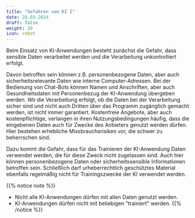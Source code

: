 ```yaml
---
title: "Gefahren von KI I"
date: 28.03.2024
draft: false
weight: 20
icon: robot
---
```

Beim Einsatz von KI-Anwendungen besteht zunächst die Gefahr, dass sensible Daten verarbeitet werden und die Verarbeitung unkontrolliert erfolgt.

Davon betroffen sein können z.B. personenbezogene Daten, aber auch sicherheitsrelevante Daten wie interne Computer-Adressen. Bei der Bedienung von Chat-Bots können Namen und Anschriften, aber auch Gesundheitsdaten mit Personenbezug der KI-Anwendung übergeben werden. *Wo* die Verarbeitung erfolgt, ob die Daten bei der Verarbeitung sicher sind und nicht auch Dritten über das Programm zugänglich gemacht werden, ist nicht immer garantiert. Kostenfreie Angebote, aber auch kostenpflichtige, verlangen in ihren Nutzungsbedingungen häufig, dass die eingebenen Daten auch für Zwecke des Anbieters genutzt werden dürfen. Hier bestehen erhebliche Missbrauchsrisiken vor, die schwer zu beherrschen sind.

Dazu kommt die Gefahr, dass für das Trainieren der KI-Anwendung Daten verwendet werden, die für diese Zweck nicht zugelassen sind. Auch hier können personenbezogene Daten oder sicherheitssensible Informationen betroffen sein. Schließlich darf urheberrechtlich geschütztes Material ebenfalls regelmäßig nicht für Trainingszwecke der KI verwendet werden.

{{% notice note %}}
- Nicht alle KI-Anwendungen dürfen mit allen Daten genutzt werden.
- KI-Anwendungen dürfen nicht mit beliebigen "trainiert" werden.
{{% /notice %}}